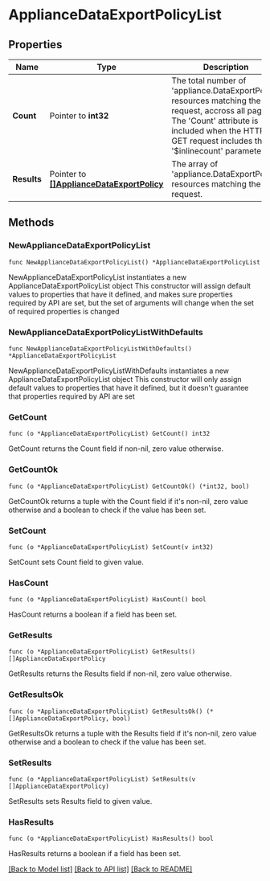 # ApplianceDataExportPolicyList

## Properties

Name | Type | Description | Notes
------------ | ------------- | ------------- | -------------
**Count** | Pointer to **int32** | The total number of &#39;appliance.DataExportPolicy&#39; resources matching the request, accross all pages. The &#39;Count&#39; attribute is included when the HTTP GET request includes the &#39;$inlinecount&#39; parameter. | [optional] 
**Results** | Pointer to [**[]ApplianceDataExportPolicy**](appliance.DataExportPolicy.md) | The array of &#39;appliance.DataExportPolicy&#39; resources matching the request. | [optional] 

## Methods

### NewApplianceDataExportPolicyList

`func NewApplianceDataExportPolicyList() *ApplianceDataExportPolicyList`

NewApplianceDataExportPolicyList instantiates a new ApplianceDataExportPolicyList object
This constructor will assign default values to properties that have it defined,
and makes sure properties required by API are set, but the set of arguments
will change when the set of required properties is changed

### NewApplianceDataExportPolicyListWithDefaults

`func NewApplianceDataExportPolicyListWithDefaults() *ApplianceDataExportPolicyList`

NewApplianceDataExportPolicyListWithDefaults instantiates a new ApplianceDataExportPolicyList object
This constructor will only assign default values to properties that have it defined,
but it doesn't guarantee that properties required by API are set

### GetCount

`func (o *ApplianceDataExportPolicyList) GetCount() int32`

GetCount returns the Count field if non-nil, zero value otherwise.

### GetCountOk

`func (o *ApplianceDataExportPolicyList) GetCountOk() (*int32, bool)`

GetCountOk returns a tuple with the Count field if it's non-nil, zero value otherwise
and a boolean to check if the value has been set.

### SetCount

`func (o *ApplianceDataExportPolicyList) SetCount(v int32)`

SetCount sets Count field to given value.

### HasCount

`func (o *ApplianceDataExportPolicyList) HasCount() bool`

HasCount returns a boolean if a field has been set.

### GetResults

`func (o *ApplianceDataExportPolicyList) GetResults() []ApplianceDataExportPolicy`

GetResults returns the Results field if non-nil, zero value otherwise.

### GetResultsOk

`func (o *ApplianceDataExportPolicyList) GetResultsOk() (*[]ApplianceDataExportPolicy, bool)`

GetResultsOk returns a tuple with the Results field if it's non-nil, zero value otherwise
and a boolean to check if the value has been set.

### SetResults

`func (o *ApplianceDataExportPolicyList) SetResults(v []ApplianceDataExportPolicy)`

SetResults sets Results field to given value.

### HasResults

`func (o *ApplianceDataExportPolicyList) HasResults() bool`

HasResults returns a boolean if a field has been set.


[[Back to Model list]](../README.md#documentation-for-models) [[Back to API list]](../README.md#documentation-for-api-endpoints) [[Back to README]](../README.md)


